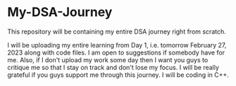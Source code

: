 # My-DSA-Journey
This repository will be containing my entire DSA journey right from scratch.

I will be uploading my entire learning from Day 1, i.e. tomorrow February 27, 2023 along with code files. I am open to suggestions if somebody have for me. Also, if I don't upload my work some day then I want you guys to critique me so that I stay on track and don't lose my focus. I will be really grateful if you guys support me through this journey. I will be coding in C++.
